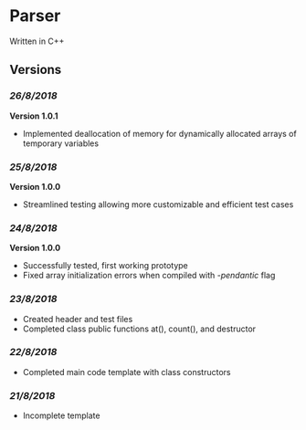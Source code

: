 # **Parser**

Written in C++

## Versions
### ***26/8/2018***
**Version 1.0.1**
* Implemented deallocation of memory for dynamically allocated arrays of temporary variables

### ***25/8/2018***
**Version 1.0.0**
* Streamlined testing allowing more customizable and efficient test cases

### ***24/8/2018***

**Version 1.0.0**
* Successfully tested, first working prototype
* Fixed array initialization errors when compiled with *-pendantic* flag

### ***23/8/2018***
* Created header and test files
* Completed class public functions at(), count(), and destructor

### ***22/8/2018***
* Completed main code template with class constructors

### ***21/8/2018***
* Incomplete template
